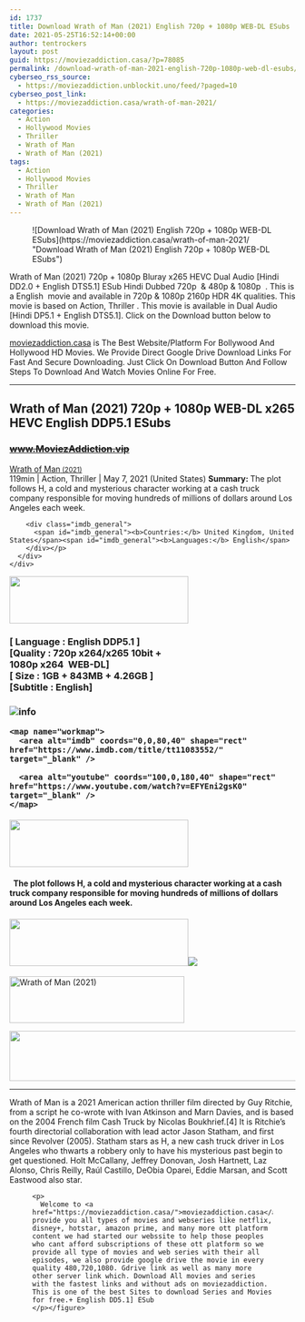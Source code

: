 ```yaml
---
id: 1737
title: Download Wrath of Man (2021) English 720p + 1080p WEB-DL ESubs
date: 2021-05-25T16:52:14+00:00
author: tentrockers
layout: post
guid: https://moviezaddiction.casa/?p=78085
permalink: /download-wrath-of-man-2021-english-720p-1080p-web-dl-esubs/
cyberseo_rss_source:
  - https://moviezaddiction.unblockit.uno/feed/?paged=10
cyberseo_post_link:
  - https://moviezaddiction.casa/wrath-of-man-2021/
categories:
  - Action
  - Hollywood Movies
  - Thriller
  - Wrath of Man
  - Wrath of Man (2021)
tags:
  - Action
  - Hollywood Movies
  - Thriller
  - Wrath of Man
  - Wrath of Man (2021)
---
```

<figure class="entry-thumbnail">![Download Wrath of Man (2021) English 720p + 1080p WEB-DL ESubs](https://moviezaddiction.casa/wrath-of-man-2021/ "Download Wrath of Man (2021) English 720p + 1080p WEB-DL ESubs")  
</figure> 

<span>Wrath of Man (2021) 720p + 1080p Bluray x265 HEVC Dual Audio [Hindi DD2.0 + English DTS5.1] ESub Hindi Dubbed 720p&nbsp; & 480p & 1080p&nbsp; . This is a English&nbsp; movie and available in 720p & 1080p 2160p HDR 4K qualities. This movie is based on Action, Thriller . This movie is available in Dual Audio [Hindi DP5.1 + English DTS5.1]. Click on the Download button below to download this movie.</span>

<div class="entry clearfix">
  <p>
    <a href="https://moviezaddiction.casa">moviezaddiction.casa</a> is The Best Website/Platform For Bollywood And Hollywood HD Movies. We Provide Direct Google Drive Download Links For Fast And Secure Downloading. Just Click On Download Button And Follow Steps To Download And Watch Movies Online For Free.
  </p>
  
  <hr />
</div>

## <span>Wrath of Man (2021) 720p + 1080p WEB-DL x265 HEVC English DDP5.1 ESubs</span>

### <span>~~www.MoviezAddiction.vip~~ </p> 

<div class="imdb_container">
  <div>
    <div class="imdb_dark">
      <div class="imdb_right">
        <span id="movie_title"><a href="https://www.imdb.com/title/tt11083552" target="_blank" rel="noopener">Wrath of Man<small> (2021)</small></a></span><br /> <span id="genres">119min | Action, Thriller | May 7, 2021 (United States)</span> <span id="summary"><b>Summary: </b>The plot follows H, a cold and mysterious character working at a cash truck company responsible for moving hundreds of millions of dollars around Los Angeles each week.</span></p> 
        
        <div class="imdb_general">
          <span id="imdb_general"><b>Countries:</b> United Kingdom, United States</span><span id="imdb_general"><b>Languages:</b> English</span>
        </div></p>
      </div>
    </div>
  </div>
</div>

<p>
  </span><img loading="lazy" class="aligncenter" src="https://moviezaddiction.casa/wp-content/uploads/2018/02/Media-Info.png?zoom=0.8099999785423279&resize=315%2C83&ssl=1" width="315" height="83" /></h3> 
  
  <h3 class="firstHeading">
    <span><span><strong>[ Language : English DDP5.1</strong>&nbsp;]</span><br /><span>[Quality : 720p x264/x265 10bit +<br />1080p x264&nbsp; WEB-DL]</span><br /><span>[ Size : 1GB + 843MB + 4.26GB ]</span><br /><span>[Subtitle : English]<br /></span></span>
  </h3>
  
  <h3 class="firstHeading">
    <img src="https://i.imgur.com/AusysgD.png" alt="info" usemap="#workmap" /> </p> 
    
    <map name="workmap">
      <area alt="imdb" coords="0,0,80,40" shape="rect" href="https://www.imdb.com/title/tt11083552/" target="_blank" />
      
      <area alt="youtube" coords="100,0,180,40" shape="rect" href="https://www.youtube.com/watch?v=EFYEni2gsK0" target="_blank" />
    </map>
  </h3>
  
  <h4>
    <img loading="lazy" class="aligncenter" src="https://moviezaddiction.casa//wp-content/uploads/2018/02/Plot.jpeg?zoom=0.8099999785423279&resize=315%2C83&ssl=1" width="315" height="83" />
  </h4>
  
  <h4>
    <span>&nbsp;&nbsp;The plot follows H, a cold and mysterious character working at a cash truck company responsible for moving hundreds of millions of dollars around Los Angeles each week.</span>
  </h4>
  
  <div class="wp-block-image">
    <h4 class="aligncenter">
      <img loading="lazy" class="aligncenter" src="https://moviezaddiction.casa/wp-content/uploads/2018/02/Screenshots-Button.png?zoom=0.8099999785423279&resize=315%2C83&ssl=1" width="315" height="83" /><img src="https://1.bp.blogspot.com/-OdE8Hf1eO_A/YK0iUNdAcVI/AAAAAAAADdc/6eD0RT3M6qMByA2ysZ0PbCRg9tYDKolfwCLcBGAsYHQ/s16000/Wrath%2BOf%2BMan%2B%25282021%2529%2B720p%2BWEB-DL%2Bx265%2B10bit%2BHEVC%2BEnglish%2BHE-AAC5.1%2B%2BESub%2B%255BWww.MoviezAddiction.casa%255D_s.jpg" />
    </h4>
  </div>
  
  <p>
    <img loading="lazy" class="aligncenter" src="https://moviezaddiction.casa//wp-content/uploads/2018/02/Download-Button-1.png?zoom=0.8099999785423279&resize=300%2C80&ssl=1" alt="Wrath of Man (2021)" width="308" height="82" />
  </p>
  
  <p>
    <img loading="lazy" class="aligncenter" src="https://moviezaddiction.casa//wp-content/uploads/2017/11/cooltext264331638999588.gif" width="675" height="88" />
  </p>
  
  <hr />
  
  <p>
    Wrath of Man is a 2021 American action thriller film directed by Guy Ritchie, from a script he co-wrote with Ivan Atkinson and Marn Davies, and is based on the 2004 French film Cash Truck by Nicolas Boukhrief.[4] It is Ritchie’s fourth directorial collaboration with lead actor Jason Statham, and first since Revolver (2005). Statham stars as H, a new cash truck driver in Los Angeles who thwarts a robbery only to have his mysterious past begin to get questioned. Holt McCallany, Jeffrey Donovan, Josh Hartnett, Laz Alonso, Chris Reilly, Raúl Castillo, DeObia Oparei, Eddie Marsan, and Scott Eastwood also star.
  </p>
  
  <div class="wp-block-image">
    <figure class="aligncenter"> <figure class="aligncenter"></figure> 
    
    <p>
      Welcome to <a href="https://moviezaddiction.casa/">moviezaddiction.casa</a>&nbsp;we provide you all types of movies and webseries like netflix, disney+, hotstar, amazon prime, and many more ott platform content we had started our webssite to help those peoples who cant afford subscriptions of these ott platform so we provide all type of movies and web series with their all episodes, we also provide google drive the movie in every quality 480,720,1080. Gdrive link as well as many more other server link which. Download All movies and series with the fastest links and without ads on moviezaddiction. This is one of the best Sites to download Series and Movies for free.+ English DD5.1] ESub
    </p></figure>
  </div>